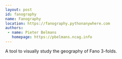 ```yaml
---
layout: post
id: fanography
name: Fanography
location: https://fanography.pythonanywhere.com
authors:
 - name: Pieter Belmans
   homepage: https://pbelmans.ncag.info
---
```


A tool to visually study the geography of Fano 3-folds.
